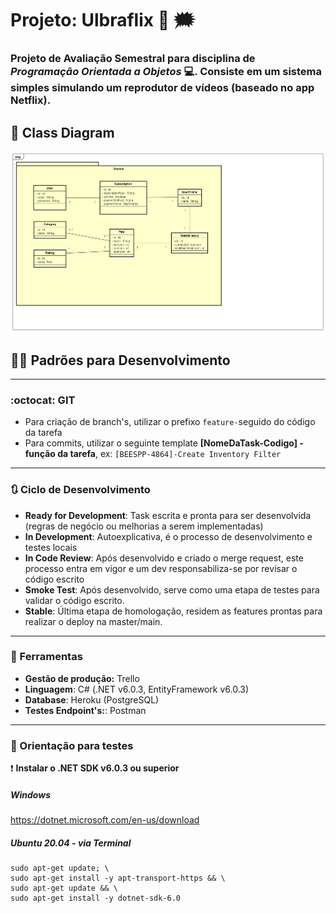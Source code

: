 #  Projeto: Ulbraflix 🎥 :right_anger_bubble:
### Projeto de Avaliação Semestral para disciplina de *Programação Orientada a Objetos* 💻. Consiste em um sistema simples simulando um reprodutor de vídeos (baseado no app Netflix).

## 📑 Class Diagram

![](Documentation/ClassDiagram.png)

## 👨‍💻 Padrões para Desenvolvimento  
___
### :octocat: GIT 

- Para criação de branch's, utilizar o prefixo ```feature-```seguido do código da tarefa
- Para commits, utilizar o seguinte template **[NomeDaTask-Codigo] - função da tarefa**, ex: ```[BEESPP-4864]-Create Inventory Filter```
___
### 🔃 Ciclo de Desenvolvimento

- **Ready for Development**: Task escrita e pronta para ser desenvolvida (regras de negócio ou melhorias a serem implementadas)
- **In Development**: Autoexplicativa, é o processo de desenvolvimento e testes locais
- **In Code Review**: Após desenvolvido e criado o merge request, este processo entra em vigor e um dev responsabiliza-se por revisar o código escrito
- **Smoke Test**: Após desenvolvido, serve como uma etapa de testes para validar o código escrito.
- **Stable**: Última etapa de homologação, residem as features prontas para realizar o deploy na master/main. 
___
### 🧰 Ferramentas

- **Gestão de produção:** Trello
- **Linguagem**: C# (.NET v6.0.3, EntityFramework v6.0.3)
- **Database**: Heroku (PostgreSQL)
- **Testes Endpoint's:**: Postman
___
### :crocodile: Orientação para testes

❗ **Instalar o .NET SDK v6.0.3 ou superior**

##### Windows 
<a target="_blank"> https://dotnet.microsoft.com/en-us/download </a>

##### Ubuntu 20.04 - via Terminal
```
sudo apt-get update; \
sudo apt-get install -y apt-transport-https && \
sudo apt-get update && \
sudo apt-get install -y dotnet-sdk-6.0
```

